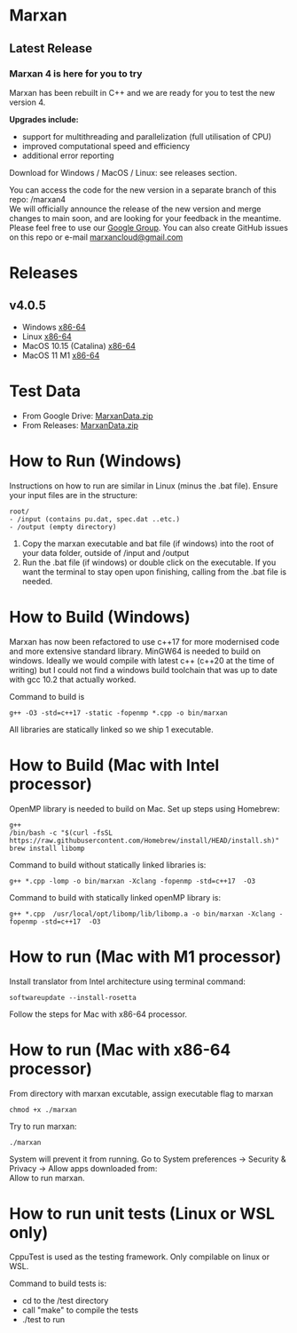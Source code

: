 # Marxan

## Latest Release
### **Marxan 4 is here for you to try**
 
Marxan has been rebuilt in C++ and we are ready for you to test the new version 4.  
 
**Upgrades include:**  
- support for multithreading and parallelization (full utilisation of CPU)  
- improved computational speed and efficiency  
- additional error reporting  
 
Download for Windows / MacOS / Linux: see releases section. 

You can access the code for the new version in a separate branch of this repo: /marxan4  
We will officially announce the release of the new version and merge changes to main soon, and are looking for your feedback in the meantime.  
Please feel free to use our [Google Group](https://groups.google.com/g/marxan). You can also create GitHub issues on this repo or e-mail marxancloud@gmail.com  

# Releases
## v4.0.5
- Windows [x86-64](https://github.com/Marxan-source-code/marxan/releases/download/v4.0.5/marxan4.0.5-windows.zip)
- Linux [x86-64](https://github.com/Marxan-source-code/marxan/releases/download/v4.0.5/marxan4.0.5-linux.zip)
- MacOS 10.15 (Catalina) [x86-64](https://github.com/Marxan-source-code/marxan/releases/download/v4.0.5/marxan-4.0.5-MacOS-10.15-x86-64.zip)
- MacOS 11 M1 [x86-64](https://github.com/Marxan-source-code/marxan/releases/download/v4.0.5/marxan-4.0.5-MacOS-11-M1.zip)
# Test Data
- From Google Drive: [MarxanData.zip](https://drive.google.com/file/d/1VGN4S5L_F80Ds2JlSy0MclxS5-KpkwlH/view?usp=sharing)
- From Releases: [MarxanData.zip](https://github.com/Marxan-source-code/marxan/releases/download/v4.0.3/MarxanData.zip)

# How to Run (Windows)
Instructions on how to run are similar in Linux (minus the .bat file). Ensure your input files are in the structure:

```
root/
- /input (contains pu.dat, spec.dat ..etc.)
- /output (empty directory)
```

1. Copy the marxan executable and bat file (if windows) into the root of your data folder, outside of /input and /output
2. Run the .bat file (if windows) or double click on the executable. If you want the terminal to stay open upon finishing, calling from the .bat file is needed.

# How to Build (Windows)
Marxan has now been refactored to use c++17 for more modernised code and more extensive standard library. MinGW64 is needed to build on windows. Ideally we would compile with latest c++ (c++20 at the time of writing) but I could not find a windows build toolchain that was up to date with gcc 10.2 that actually worked. 

Command to build is 
```
g++ -O3 -std=c++17 -static -fopenmp *.cpp -o bin/marxan
```

All libraries are statically linked so we ship 1 executable. 

# How to Build (Mac with Intel processor)

OpenMP library is needed to build on Mac. Set up steps using Homebrew:
```
g++
/bin/bash -c "$(curl -fsSL https://raw.githubusercontent.com/Homebrew/install/HEAD/install.sh)"
brew install libomp
```
Command to build without statically linked libraries is: 
```
g++ *.cpp -lomp -o bin/marxan -Xclang -fopenmp -std=c++17  -O3
```
Command to build with statically linked openMP library is: 
```
g++ *.cpp  /usr/local/opt/libomp/lib/libomp.a -o bin/marxan -Xclang -fopenmp -std=c++17  -O3
```
# How to run (Mac with M1 processor)
Install translator from Intel architecture using terminal command:
```
softwareupdate --install-rosetta
```
Follow the steps for Mac with x86-64 processor.
# How to run (Mac with x86-64 processor)
From directory with marxan excutable, assign executable flag to marxan
```
chmod +x ./marxan
```
Try to run marxan:
```
./marxan
```
System will prevent it from running. 
Go to System preferences -> Security & Privacy -> Allow apps downloaded from:  
Allow to run marxan.

# How to run unit tests (Linux or WSL only)
CppuTest is used as the testing framework. Only compilable on linux or WSL. 

Command to build tests is:

- cd to the /test directory
- call "make" to compile the tests
- ./test to run


